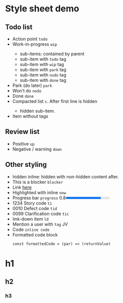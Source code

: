 # Style sheet demo

## Todo list
- <todo>Action point `todo`
- <wip>Work-in-progress `wip`
  - sub-items: contained by parent
  - <todo>sub-item with `todo` tag
  - <wip>sub-item with `wip` tag
  - <park>sub-item with `park` tag
  - <nodo>sub-item with `nodo` tag
  - <done>sub-item with `done` tag
- <park>Park (do later) `park`
- <nodo>Won't do `nodo`
- <done>Done `done`
- <todo><c>Compacted list `c`. After first line is hidden
  - hidden sub-item.
- Item without tags

## Review list
- <up>Positive `up`
- <down>Negative / warning `down`

## Other styling
- hidden inline: <hide>hidden</hide> with non-hidden content after.
- <blocker>This is a blocker</blocker> `blocker`
- Link [here](http://example.com)
- <wip><now>Highlighted with inline `now`
- Progress bar `progress` 0.8<progress value="0.8">
- <ti>1234</ti> Story code `ti`
- <tid>0010</tid> Defect code `tid`
- <tic>0099</tic> Clarification code `tic`
- <ld><todo>link-down item `ld`
- Mention a user with `tag` <tag>JV
- Code `inline code`
- Formatted code block
  ```JS
  const formattedCode = (par) => (returnValue)
  ```

# h1

## h2

### h3
